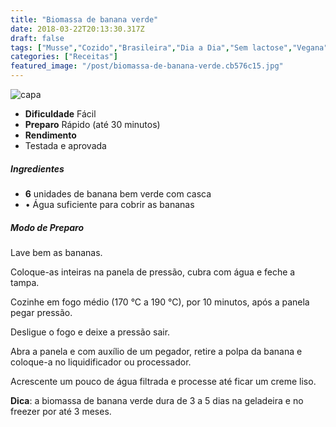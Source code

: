 ```yaml
---
title: "Biomassa de banana verde"
date: 2018-03-22T20:13:30.317Z
draft: false
tags: ["Musse","Cozido","Brasileira","Dia a Dia","Sem lactose","Vegana","Vegetariana"]
categories: ["Receitas"]
featured_image: "/post/biomassa-de-banana-verde.cb576c15.jpg"
---
```


![capa](/post/biomassa-de-banana-verde.cb576c15.jpg)

*   **Dificuldade** Fácil
*   **Preparo** Rápido (até 30 minutos)
*   **Rendimento**
*   Testada e aprovada
    

##### Ingredientes

*   **6** unidades de banana bem verde com casca
*   • Água suficiente para cobrir as bananas

##### Modo de Preparo

Lave bem as bananas.

Coloque-as inteiras na panela de pressão, cubra com água e feche a tampa.

Cozinhe em fogo médio (170 °C a 190 °C), por 10 minutos, após a panela pegar pressão.

Desligue o fogo e deixe a pressão sair.

Abra a panela e com auxílio de um pegador, retire a polpa da banana e coloque-a no liquidificador ou processador.

Acrescente um pouco de água filtrada e processe até ficar um creme liso.

**Dica**: a biomassa de banana verde dura de 3 a 5 dias na geladeira e no freezer por até 3 meses.
